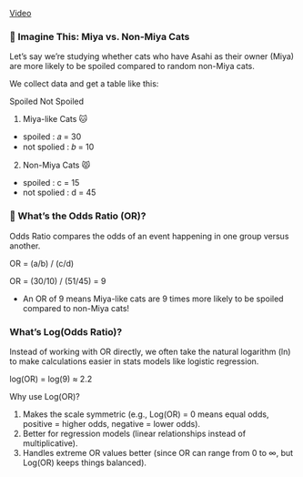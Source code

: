 [Video](https://www.youtube.com/watch?v=8nm0G-1uJzA&t=71s)

### 🐾 Imagine This: Miya vs. Non-Miya Cats
Let’s say we’re studying whether cats who have Asahi as their owner (Miya) are more likely to be spoiled compared to random non-Miya cats.

We collect data and get a table like this:

Spoiled	Not Spoiled
1. Miya-like Cats 🐱 
  * spoiled : 𝑎 = 30
  * not spolied :  𝑏 = 10 
2. Non-Miya Cats 😾  
  * spoiled : c = 15
  * not spolied :  d = 45

### 📌 What’s the Odds Ratio (OR)?
Odds Ratio compares the odds of an event happening in one group versus another.

OR = (a/b) / (c/d)

OR = (30/10) / (51/45) = 9
* An OR of 9 means Miya-like cats are 9 times more likely to be spoiled compared to non-Miya cats!

###  What’s Log(Odds Ratio)?
Instead of working with OR directly, we often take the natural logarithm (ln) to make calculations easier in stats models like logistic regression.

log(OR) = log(9) ≈ 2.2

Why use Log(OR)?

1. Makes the scale symmetric (e.g., Log(OR) = 0 means equal odds, positive = higher odds, negative = lower odds).
2. Better for regression models (linear relationships instead of multiplicative).
3. Handles extreme OR values better (since OR can range from 0 to ∞, but Log(OR) keeps things balanced).

